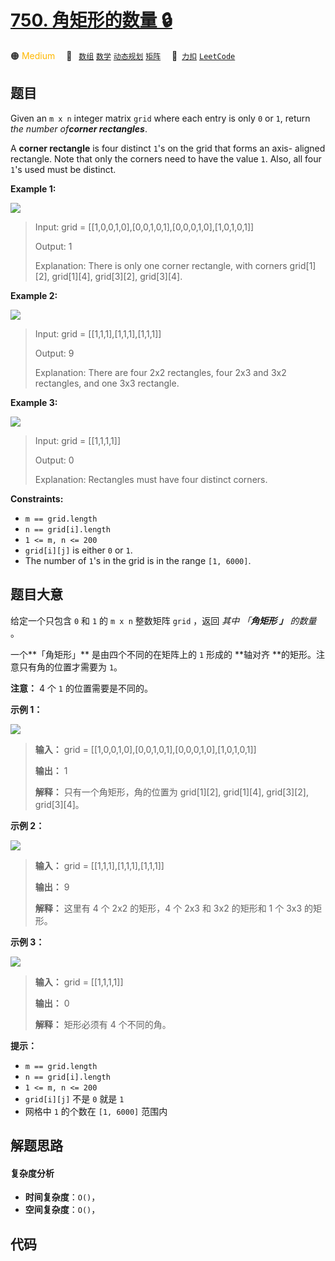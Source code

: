 # [750. 角矩形的数量 🔒](https://2xiao.github.io/leetcode-js/problem/0750.html)

🟠 <font color=#ffb800>Medium</font>&emsp; 🔖&ensp; [`数组`](/tag/array.md) [`数学`](/tag/math.md) [`动态规划`](/tag/dynamic-programming.md) [`矩阵`](/tag/matrix.md)&emsp; 🔗&ensp;[`力扣`](https://leetcode.cn/problems/number-of-corner-rectangles) [`LeetCode`](https://leetcode.com/problems/number-of-corner-rectangles)

## 题目

Given an `m x n` integer matrix `grid` where each entry is only `0` or `1`,
return _the number of**corner rectangles**_.

A **corner rectangle** is four distinct `1`'s on the grid that forms an axis-
aligned rectangle. Note that only the corners need to have the value `1`.
Also, all four `1`'s used must be distinct.



**Example 1:**

![](https://fastly.jsdelivr.net/gh/doocs/leetcode@main/solution/0700-0799/0750.Number%20Of%20Corner%20Rectangles/images/cornerrec1-grid.jpg)

> Input: grid = [[1,0,0,1,0],[0,0,1,0,1],[0,0,0,1,0],[1,0,1,0,1]]
> 
> Output: 1
> 
> Explanation: There is only one corner rectangle, with corners grid[1][2], grid[1][4], grid[3][2], grid[3][4].

**Example 2:**

![](https://fastly.jsdelivr.net/gh/doocs/leetcode@main/solution/0700-0799/0750.Number%20Of%20Corner%20Rectangles/images/cornerrec2-grid.jpg)

> Input: grid = [[1,1,1],[1,1,1],[1,1,1]]
> 
> Output: 9
> 
> Explanation: There are four 2x2 rectangles, four 2x3 and 3x2 rectangles, and one 3x3 rectangle.

**Example 3:**

![](https://fastly.jsdelivr.net/gh/doocs/leetcode@main/solution/0700-0799/0750.Number%20Of%20Corner%20Rectangles/images/cornerrec3-grid.jpg)

> Input: grid = [[1,1,1,1]]
> 
> Output: 0
> 
> Explanation: Rectangles must have four distinct corners.

**Constraints:**

  * `m == grid.length`
  * `n == grid[i].length`
  * `1 <= m, n <= 200`
  * `grid[i][j]` is either `0` or `1`.
  * The number of `1`'s in the grid is in the range `[1, 6000]`.


## 题目大意

给定一个只包含 `0` 和 `1` 的 `m x n` 整数矩阵 `grid` ，返回 _其中 「**角矩形 」** 的数量_ 。

一个**「角矩形」** 是由四个不同的在矩阵上的 `1` 形成的 **轴对齐  **的矩形。注意只有角的位置才需要为 `1`。

**注意：** 4 个 `1` 的位置需要是不同的。



**示例 1：**

![](https://fastly.jsdelivr.net/gh/doocs/leetcode@main/solution/0700-0799/0750.Number%20Of%20Corner%20Rectangles/images/cornerrec1-grid.jpg)

> 
> 
> 
> 
> 
> **输入：** grid = [[1,0,0,1,0],[0,0,1,0,1],[0,0,0,1,0],[1,0,1,0,1]]
> 
> **输出：** 1
> 
> **解释：** 只有一个角矩形，角的位置为 grid[1][2], grid[1][4], grid[3][2], grid[3][4]。
> 
> 

**示例 2：**

![](https://fastly.jsdelivr.net/gh/doocs/leetcode@main/solution/0700-0799/0750.Number%20Of%20Corner%20Rectangles/images/cornerrec2-grid.jpg)

> 
> 
> 
> 
> 
> **输入：** grid = [[1,1,1],[1,1,1],[1,1,1]]
> 
> **输出：** 9
> 
> **解释：** 这里有 4 个 2x2 的矩形，4 个 2x3 和 3x2 的矩形和 1 个 3x3 的矩形。
> 
> 

**示例 3：**

![](https://fastly.jsdelivr.net/gh/doocs/leetcode@main/solution/0700-0799/0750.Number%20Of%20Corner%20Rectangles/images/cornerrec3-grid.jpg)

> 
> 
> 
> 
> 
> **输入：** grid = [[1,1,1,1]]
> 
> **输出：** 0
> 
> **解释：** 矩形必须有 4 个不同的角。
> 
> 



**提示：**

  * `m == grid.length`
  * `n == grid[i].length`
  * `1 <= m, n <= 200`
  * `grid[i][j]` 不是 `0` 就是 `1`
  * 网格中 `1` 的个数在 `[1, 6000]` 范围内


## 解题思路

#### 复杂度分析

- **时间复杂度**：`O()`，
- **空间复杂度**：`O()`，

## 代码

```javascript

```